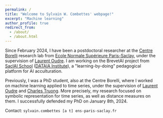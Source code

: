 ```yaml
---
permalink: /
title: "Welcome to Sylvain W. Combettes' webpage!"
excerpt: "Machine learning"
author_profile: true
redirect_from:
  - /about/
  - /about.html
---
```


Since February 2024, I have been a postdoctoral researcher at the [Centre Borelli](https://centreborelli.ens-paris-saclay.fr/en) research lab from [Ecole Normale Supérieure Paris-Saclay](https://ens-paris-saclay.fr/en), under the supervision of [Laurent Oudre](http://www.laurentoudre.fr).
I am working on the BrevetAI project from [SaclAI School](https://www.dataia.eu/en/saclai-school) ([DATAIA Institute](https://www.dataia.eu/en)), a "learning-by-doing" pedagogical platform for AI acculturation.

Previously, I was a PhD student, also at the Centre Borelli, where I worked on machine learning applied to time series, under the supervision of [Laurent Oudre](http://www.laurentoudre.fr) and [Charles Truong](https://charles.doffy.net/).
More precisely, my research focused on symbolic representation for time series, as well as distance measures on them.
I successfully defended my PhD on January 8th, 2024.

Contact: `sylvain.combettes [a t] ens-paris-saclay.fr`